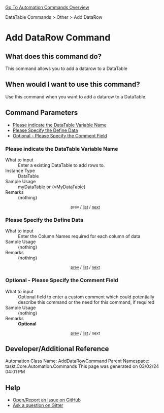 <!--TITLE: Add DataRow Command -->
<!-- SUBTITLE: a command in the DataTable Commands group. -->
[Go To Automation Commands Overview](/automation-commands.md)


DataTable Commands &gt; Other &gt; Add DataRow


# Add DataRow Command


## What does this command do?
This command allows you to add a datarow to a DataTable


## When would I want to use this command?
Use this command when you want to add a datarow to a DataTable.


<a id="param_list"></a>
## Command Parameters
- [Please indicate the DataTable Variable Name](#param_0)
- [Please Specify the Define Data](#param_1)
- [Optional - Please Specify the Comment Field](#param_2)


<a id="param_0"></a>
### Please indicate the DataTable Variable Name


<dl>
<dt>What to input</dt><dd>Enter a existing DataTable to add rows to.</dd>
<dt>Instance Type</dt><dd>DataTable</dd>
<dt>Sample Usage</dt><dd>myDataTable or {vMyDataTable}</dd>
<dt>Remarks</dt><dd>(nothing)</dd>
</dl>




<div style="font-size: 90%; text-align: center">


prev / [list](#param_list) / [next](#param_1)


</div>


<a id="param_1"></a>
### Please Specify the Define Data


<dl>
<dt>What to input</dt><dd>Enter the Column Names required for each column of data</dd>
<dt>Sample Usage</dt><dd>(nothing)</dd>
<dt>Remarks</dt><dd>(nothing)</dd>
</dl>




<div style="font-size: 90%; text-align: center">


[prev](#param_1) / [list](#param_list) / [next](#param_2)


</div>


<a id="param_2"></a>
### Optional - Please Specify the Comment Field


<dl>
<dt>What to input</dt><dd>Optional field to enter a custom comment which could potentially describe this command or the need for this command, if required</dd>
<dt>Sample Usage</dt><dd>(nothing)</dd>
<dt>Remarks</dt><dd><strong>Optional</strong><br></dd>
</dl>




<div style="font-size: 90%; text-align: center">


[prev](#param_2) / [list](#param_list) / next


</div>


## Developer/Additional Reference
Automation Class Name: AddDataRowCommand
Parent Namespace: taskt.Core.Automation.Commands
This page was generated on 03/02/24 04:01 PM


## Help
- [Open/Report an issue on GitHub](https://github.com/rcktrncn/taskt/issues/new)
- [Ask a question on Gitter](https://gitter.im/taskt-rpa/Lobby)
